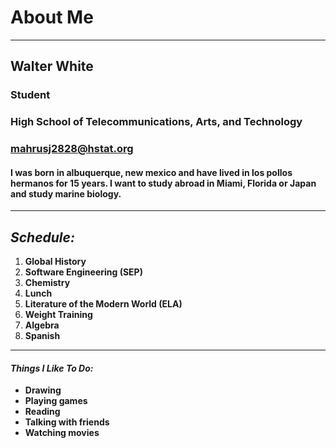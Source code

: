 # About Me

---

## Walter White

### Student
### High School of Telecommunications, Arts, and Technology
### [mahrusj2828@hstat.org](https://mail.google.com/mail/u/1/#inbox)

#### I was born in albuquerque, new mexico and have lived in los pollos hermanos for 15 years. I want to study abroad in Miami, Florida or Japan and study marine biology.

---

## _Schedule:_

  1. **Global History**
  2. **Software Engineering (SEP)**
  3. **Chemistry**
  4. **Lunch**
  5. **Literature of the Modern World (ELA)**
  6. **Weight Training**
  7. **Algebra**
  8. **Spanish**

---

#### _Things I Like To Do:_
  * **Drawing**
  * **Playing games**
  * **Reading**
  * **Talking with friends**
  * **Watching movies**
